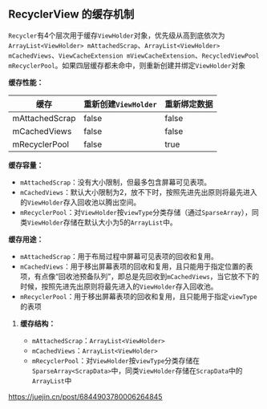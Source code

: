 ## RecyclerView 的缓存机制


`Recycler`有4个层次用于缓存`ViewHolder`对象，优先级从高到底依次为`ArrayList<ViewHolder> mAttachedScrap`、`ArrayList<ViewHolder> mCachedViews`、`ViewCacheExtension mViewCacheExtension`、`RecycledViewPool mRecyclerPool`。如果四层缓存都未命中，则重新创建并绑定`ViewHolder`对象

**缓存性能：**

| 缓存           | 重新创建`ViewHolder` | 重新绑定数据 |
| -------------- | -------------------- | ------------ |
| mAttachedScrap | false                | false        |
| mCachedViews   | false                | false        |
| mRecyclerPool  | false                | true         |

**缓存容量：**

- `mAttachedScrap`：没有大小限制，但最多包含屏幕可见表项。
- `mCachedViews`：默认大小限制为2，放不下时，按照先进先出原则将最先进入的`ViewHolder`存入回收池以腾出空间。
- `mRecyclerPool`：对`ViewHolder`按`viewType`分类存储（通过`SparseArray`），同类`ViewHolder`存储在默认大小为5的`ArrayList`中。


**缓存用途：**

- `mAttachedScrap`：用于布局过程中屏幕可见表项的回收和复用。
- `mCachedViews`：用于移出屏幕表项的回收和复用，且只能用于指定位置的表项，有点像“回收池预备队列”，即总是先回收到`mCachedViews`，当它放不下的时候，按照先进先出原则将最先进入的`ViewHolder`存入回收池。
- `mRecyclerPool`：用于移出屏幕表项的回收和复用，且只能用于指定`viewType`的表项

1. **缓存结构：**

   - `mAttachedScrap`：`ArrayList<ViewHolder>`
   - `mCachedViews`：`ArrayList<ViewHolder>`
   - `mRecyclerPool`：对`ViewHolder`按`viewType`分类存储在`SparseArray<ScrapData>`中，同类`ViewHolder`存储在`ScrapData`中的`ArrayList`中

   

https://juejin.cn/post/6844903780006264845

